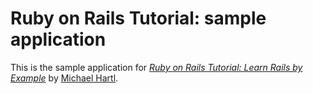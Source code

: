 # Ruby on Rails Tutorial:  sample application

This is the sample application for
[*Ruby on Rails Tutorial:  Learn Rails by Example*](http://railstutorial.org/)
by [Michael Hartl](http://michaelhartl.com/).
